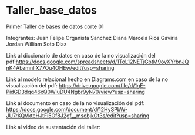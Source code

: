 # Taller_base_datos
Primer Taller de bases de datos corte 01 

Integrantes:
Juan Felipe Organista Sanchez
Diana Marcela Rios Gaviria
Jordan William Soto Diaz

Link al diccionario de datos en caso de la no visualización del pdf:https://docs.google.com/spreadsheets/d/1ToL12NETjGbtM9oyXYrbnJQnK4AbzmnlIX77Ou4OHEw/edit?usp=sharing 

Link al modelo relacional hecho en Diagrams.com en caso de la no visualización del pdf: https://drive.google.com/file/d/1gE-PidGD3dqq46xQ0WiuDU4Ngbr9yN70/view?usp=sharing

Link al documento en caso de la no visualización del pdf: https://docs.google.com/document/d/12HySPbW-JU7rKQVkteHJtFi5Of8J2gf__msobjkOt3s/edit?usp=sharing


Link al video de sustentación del taller:
